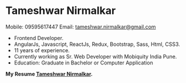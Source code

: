 # Tameshwar Nirmalkar #
  Mobile: 09595617447
  Email: tameshwar.nirmalkar@gmail.com
  
* Frontend Developer.
* AngularJs, Javascript, ReactJs, Redux, Bootstrap, Sass, Html, CSS3.
* 11 years of experience.
* Currently working as Sr. Web Developer with Mobiquity India Pune.
* Education: Graduate in Bachelor or Computer Application

**My Resume [Tameshwar Nirmalkar](https://github.com/TameshwarNirmalkar/My-profile/blob/master/Updated_Resume.doc "Tameshwar Nirmalkar").**
